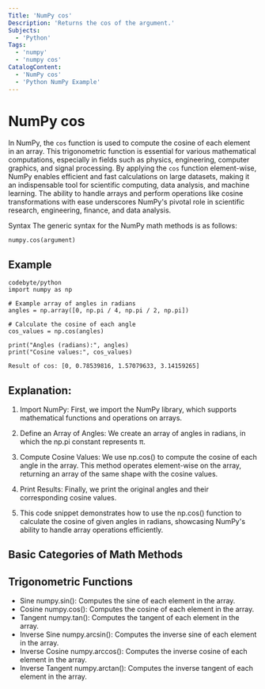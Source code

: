 ```yaml
---
Title: 'NumPy cos'
Description: 'Returns the cos of the argument.'
Subjects:
  - 'Python'
Tags:
  - 'numpy'
  - 'numpy cos'
CatalogContent:
  - 'NumPy cos'
  - 'Python NumPy Example'
---
```


# NumPy cos

In NumPy, the `cos` function is used to compute the cosine of each element in an array. This trigonometric function is essential for various mathematical computations, especially in fields such as physics, engineering, computer graphics, and signal processing. By applying the `cos` function element-wise, NumPy enables efficient and fast calculations on large datasets, making it an indispensable tool for scientific computing, data analysis, and machine learning. The ability to handle arrays and perform operations like cosine transformations with ease underscores NumPy's pivotal role in scientific research, engineering, finance, and data analysis.

Syntax
The generic syntax for the NumPy math methods is as follows:
````
numpy.cos(argument)
````

## Example

````
codebyte/python
import numpy as np

# Example array of angles in radians
angles = np.array([0, np.pi / 4, np.pi / 2, np.pi])

# Calculate the cosine of each angle
cos_values = np.cos(angles)

print("Angles (radians):", angles)
print("Cosine values:", cos_values)
````

````
Result of cos: [0, 0.78539816, 1.57079633, 3.14159265]
````

## Explanation:

1. Import NumPy: First, we import the NumPy library, which supports mathematical functions and operations on arrays.

2. Define an Array of Angles: We create an array of angles in radians, in which the np.pi constant represents π.

3. Compute Cosine Values: We use np.cos() to compute the cosine of each angle in the array. This method operates element-wise on the array, returning an array of the same shape with the cosine values.

4. Print Results: Finally, we print the original angles and their corresponding cosine values.

5. This code snippet demonstrates how to use the np.cos() function to calculate the cosine of given angles in radians, showcasing NumPy's ability to handle array operations efficiently.


## Basic Categories of Math Methods

## Trigonometric Functions

- Sine numpy.sin(): Computes the sine of each element in the array.
- Cosine numpy.cos(): Computes the cosine of each element in the array.
- Tangent numpy.tan(): Computes the tangent of each element in the array.
- Inverse Sine numpy.arcsin(): Computes the inverse sine of each element in the array.
- Inverse Cosine numpy.arccos(): Computes the inverse cosine of each element in the array.
- Inverse Tangent numpy.arctan(): Computes the inverse tangent of each element in the array.
